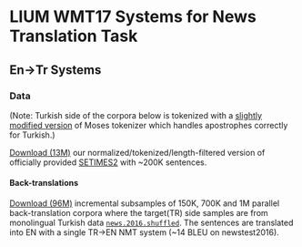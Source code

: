 # LIUM WMT17 Systems for News Translation Task

## En->Tr Systems

### Data

(Note: Turkish side of the corpora below is tokenized with a [slightly modified version](scripts/tokenizerv2.perl) of Moses tokenizer which handles apostrophes correctly for Turkish.)

[Download (13M)](http://lium.univ-lemans.fr/~caglayan/wmt17-newstask/setimes2.norm.min3max50.tok.tar.bz2) our normalized/tokenized/length-filtered version of officially provided [SETIMES2](http://opus.lingfil.uu.se/SETIMES2.php) with ~200K sentences.

#### Back-translations

[Download (96M)](http://lium.univ-lemans.fr/~caglayan/wmt17-newstask/news2016-BT-EN-TR.tar.bz2)
incremental subsamples of 150K, 700K and 1M parallel back-translation corpora
where the target(TR) side samples are from monolingual Turkish data [`news.2016.shuffled`](http://data.statmt.org/wmt17/translation-task/news.2016.tr.shuffled.gz). The sentences are translated into EN with a single TR->EN NMT system (~14 BLEU on newstest2016).
